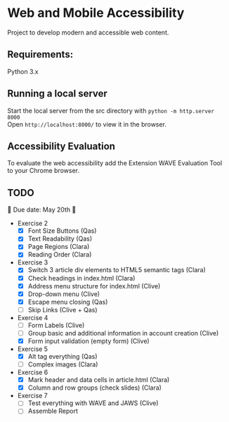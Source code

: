 # Web and Mobile Accessibility

Project to develop modern and accessible web content.

## Requirements:

Python 3.x

## Running a local server 

Start the local server from the src directory with `python -m http.server 8000`  
Open `http://localhost:8000/` to view it in the browser.


## Accessibility Evaluation

To evaluate the web accessibility add the Extension WAVE Evaluation Tool to your Chrome browser.

## TODO 
📅 Due date: May 20th 📅  

- Exercise 2 
    - [x] Font Size Buttons  (Qas) 
    - [x] Text Readability   (Qas) 
    - [x] Page Regions       (Clara)
    - [x] Reading Order      (Clara)
- Exercise 3 
    - [x] Switch 3 article div elements to HTML5 semantic tags (Clara)
    - [x] Check headings in index.html (Clara)
    - [x] Address menu structure for index.html (Clive)
    - [x] Drop-down menu (Clive)
    - [x] Escape menu closing (Qas) 
    - [ ] Skip Links (Clive + Qas) 
- Exercise 4
    - [ ] Form Labels (Clive)
    - [ ] Group basic and additional information in account creation (Clive)
    - [x] Form input validation (empty form) (Clive)
- Exercise 5
    - [x] Alt tag everything (Qas)
    - [ ] Complex images (Clara)
- Exercise 6 
    - [x] Mark header and data cells in article.html (Clara)
    - [x] Column and row groups (check slides) (Clara)
- Exercise 7
    - [ ] Test everything with WAVE and JAWS (Clive)
    - [ ] Assemble Report
